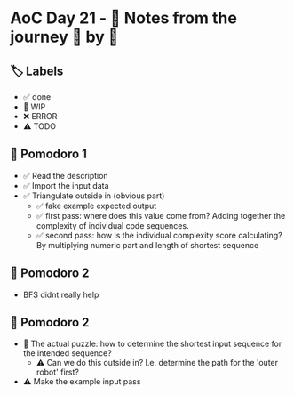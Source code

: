 # AoC Day 21 - 📝 Notes from the journey 🍅 by 🍅

## 🏷️ Labels

- ✅ done
- 🚧 WIP
- ❌ ERROR
- ⚠️ TODO

## 🍅 Pomodoro 1
- ✅ Read the description
- ✅ Import the input data
- ✅ Triangulate outside in (obvious part)
    - ✅ fake example expected output
    - ✅ first pass: where does this value come from? Adding together the complexity of individual code sequences.
    - ✅ second pass: how is the individual complexity score calculating? By multiplying numeric part and length of shortest sequence
    
## 🍅 Pomodoro 2
- BFS didnt really help

## 🍅 Pomodoro 2
- 🚧 The actual puzzle: how to determine the shortest input sequence for the intended sequence?
    - ⚠️ Can we do this outside in? I.e. determine the path for the 'outer robot' first?
- ⚠️ Make the example input pass

